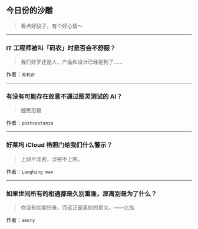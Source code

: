 ## 今日份的沙雕

> 看点好段子，有个好心情～


 
---

### IT 工程师被叫「码农」时是否会不舒服？

> 我们好歹还是人，产品和设计已经是狗了……


作者：`苏莉安`

---

### 有没有可能存在故意不通过图灵测试的 AI？

> 细思恐极


作者：`postcostanza`

---

### 好莱坞 iCloud 艳照门给我们什么警示？

> 上网不涉密，涉密不上网。


作者：`Laughing man`

---

### 如果世间所有的相遇都是久别重逢，那离别是为了什么？

> 你没有如期归来，而这正是离别的意义。——北岛


作者：`amory`